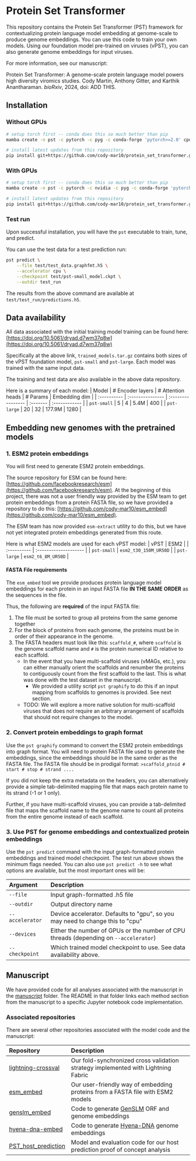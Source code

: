 # Protein Set Transformer

This repository contains the Protein Set Transformer (PST) framework for contextualizing protein language model embedding at genome-scale to produce genome embeddings. You can use this code to train your own models. Using our foundation model pre-trained on viruses (vPST), you can also generate genome embeddings for input viruses.

For more information, see our manuscript:

Protein Set Transformer: A genome-scale protein language model powers high diversity viromics studies.
Cody Martin, Anthony Gitter, and Karthik Anantharaman.
*bioRxiv*, 2024, doi: ADD THIS.

## Installation

### Without GPUs

```bash
# setup torch first -- conda does this so much better than pip
mamba create -n pst -c pytorch -c pyg -c conda-forge 'pytorch>=2.0' cpuonly pyg pytorch-scatter

# install latest updates from this repository
pip install git+https://github.com/cody-mar10/protein_set_transformer.git
```

### With GPUs

```bash
# setup torch first -- conda does this so much better than pip
mamba create -n pst -c pytorch -c nvidia -c pyg -c conda-forge 'pytorch>=2.0' pytorch-cuda=11.8 pyg torch_scatter

# install latest updates from this repository
pip install git+https://github.com/cody-mar10/protein_set_transformer.git
```

### Test run

Upon successful installation, you will have the `pst` executable to train, tune, and predict.

You can use the test data for a test prediction run:

```bash
pst predict \
    --file test/test_data.graphfmt.h5 \
    --accelerator cpu \
    --checkpoint test/pst-small_model.ckpt \
    --outdir test_run
```

The results from the above command are available at `test/test_run/predictions.h5`.

## Data availability

All data associated with the initial training model training can be found here: [https://doi.org/10.5061/dryad.d7wm37q8w](https://doi.org/10.5061/dryad.d7wm37q8w)

Specifically at the above link, `trained_models.tar.gz` contains both sizes of the vPST foundation model, `pst-small` and `pst-large`. Each model was trained with the same input data.

The training and test data are also available in the above data repository.

Here is a summary of each model:
| Model       | # Encoder layers | # Attention heads | # Params | Embedding dim |
| :---------- | :--------------- | :---------------- | :------- | :------------ |
| `pst-small` | 5                | 4                 | 5.4M     | 400           |
| `pst-large` | 20               | 32                | 177.9M   | 1280          |

## Embedding new genomes with the pretrained models

### 1. ESM2 protein embeddings

You will first need to generate ESM2 protein embeddings.

The source repository for ESM can be found here: [https://github.com/facebookresearch/esm](https://github.com/facebookresearch/esm). At the beginning of this project, there was not a user friendly way provided by the ESM team to get protein embeddings from a protein FASTA file, so we have provided a repository to do this: [https://github.com/cody-mar10/esm_embed](https://github.com/cody-mar10/esm_embed).

The ESM team has now provided `esm-extract` utility to do this, but we have not yet integrated protein embeddings generated from this route.

Here is what ESM2 models are used for each vPST model:
| vPST         | ESM2                  |
| :---------- | :-------------------- |
| `pst-small` | `esm2_t30_150M_UR50D` |
| `pst-large` | `esm2_t6_8M_UR50D`    |

#### FASTA File requirements

The `esm_embed` tool we provide produces protein language model embeddings for each protein in an input FASTA file **IN THE SAME ORDER** as the sequences in the file.

Thus, the following are **required** of the input FASTA file:

1. The file must be sorted to group all proteins from the same genome together
2. For the block of proteins from each genome, the proteins must be in order of their appearance in the genome.
3. The FASTA headers must look like this: `scaffold_#`, where `scaffold` is the genome scaffold name and `#` is the protein numerical ID relative to each scaffold.
    - In the event that you have multi-scaffold viruses (vMAGs, etc.), you can either manually orient the scaffolds and renumber the proteins to contiguously count from the first scaffold to the last. This is what was done with the test dataset in the manuscript.
        - We provided a utility script `pst graphify` to do this if an input mapping from scaffolds to genomes is provided. See next section.
    - TODO: We will explore a more native solution for multi-scaffold viruses that does not require an arbitrary arrangement of scaffolds that should not require changes to the model.

### 2. Convert protein embeddings to graph format

Use the `pst graphify` command to convert the ESM2 protein embeddings into graph format. You will need to protein FASTA file used to generate the embeddings, since the embeddings should be in the same order as the FASTA file. The FASTA file should be in prodigal format:
`>scaffold_ptnid # start # stop # strand ....`

If you did not keep the extra metadata on the headers, you can alternatively provide a simple tab-delimited mapping file that maps each protein name to its strand (-1 or 1 only).

Further, if you have multi-scaffold viruses, you can provide a tab-delimited file that maps the scaffold name to the genome name to count all proteins from the entire genome instead of each scaffold.

### 3. Use PST for genome embeddings and contextualized protein embeddings

Use the `pst predict` command with the input graph-formatted protein embeddings and trained model checkpoint. The test run above shows the minimum flags needed. You can also use `pst predict -h` to see what options are available, but the most important ones will be:

| Argument        | Description                                                                           |
| :-------------- | :------------------------------------------------------------------------------------ |
| `--file`        | Input graph-formatted .h5 file                                                        |
| `--outdir`      | Output directory name                                                                 |
| `--accelerator` | Device accelerator. Defaults to "gpu", so you may need to change this to "cpu"        |
| `--devices`     | Either the number of GPUs or the number of CPU threads (depending on `--accelerator`) |
| `--checkpoint`  | Which trained model checkpoint to use. See data availability above.                   |

## Manuscript

We have provided code for all analyses associated with the manuscript in the [manuscript](manuscript) folder. The README in that folder links each method section from the manuscript to a specific Jupyter notebook code implementation.

### Associated repositories

There are several other repositories associated with the model code and the manuscript:

| Repository | Description |
| :--------- | :---------- |
| [lightning-crossval](https://github.com/cody-mar10/lightning-crossval) | Our fold-synchronized cross validation strategy implemented with Lightning Fabric |
| [esm_embed](https://github.com/cody-mar10/esm_embed) | Our user-friendly way of embedding proteins from a FASTA file with ESM2 models |
| [genslm_embed](https://github.com/cody-mar10/genslm_embed) | Code to generate [GenSLM](https://github.com/ramanathanlab/genslm) ORF and genome embeddings |
| [hyena-dna-embed](https://github.com/cody-mar10/hyena-dna-embed) | Code to generate [Hyena-DNA](https://github.com/HazyResearch/hyena-dna) genome embeddings |
| [PST_host_prediction](https://github.com/cody-mar10/PST_host_prediction) | Model and evaluation code for our host prediction proof of concept analysis |
